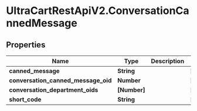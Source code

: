# UltraCartRestApiV2.ConversationCannedMessage

## Properties
Name | Type | Description | Notes
------------ | ------------- | ------------- | -------------
**canned_message** | **String** |  | [optional] 
**conversation_canned_message_oid** | **Number** |  | [optional] 
**conversation_department_oids** | **[Number]** |  | [optional] 
**short_code** | **String** |  | [optional] 


